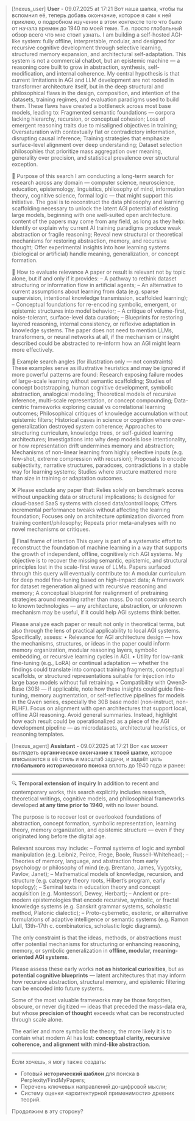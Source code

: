 >[!nexus_user] **User** - 09.07.2025 at 17:21
> Вот наша шапка, чтобы ты вспомнил её, теперь добавь окончание, которое я сам к ней приклею, о подробном изучении в этом контексте того что было от начала времен до 1940 по моей теме. Т.е. просто глобальный обзор всего что мне стоит узнать. I am building a self-hosted AGI-like system: fully offline, interpretable, modular, and designed for recursive cognitive development through selective learning, structured memory expansion, and architectural self-adaptation. This system is not a commercial chatbot, but an epistemic machine — a reasoning core built to grow in abstraction, synthesis, self-modification, and internal coherence.
> My central hypothesis is that current limitations in AGI and LLM development are not rooted in transformer architecture itself, but in the deep structural and philosophical flaws in the design, composition, and intention of the datasets, training regimes, and evaluation paradigms used to build them.
> These flaws have created a bottleneck across most base models, leading to:
> Fragmented semantic foundations — corpora lacking hierarchy, recursion, or conceptual cohesion;
> Loss of emergent reasoning traits due to misaligned objectives in training;
> Oversaturation with contextually flat or contradictory information, disrupting causal inference;
> Training strategies that emphasize surface-level alignment over deep understanding;
> Dataset selection philosophies that prioritize mass aggregation over meaning, generality over precision, and statistical prevalence over structural exception.
> 
> 🧱 Purpose of this search
> I am conducting a long-term search for research across any domain — computer science, neuroscience, education, epistemology, linguistics, philosophy of mind, information theory, cognitive science, formal logic — that might support this initiative. The goal is to reconstruct the data philosophy and learning scaffolding necessary to unlock the latent AGI potential of existing large models, beginning with one well-suited open architecture.
> content of the papers may come from any field, as long as they help:
> Identify or explain why current AI training paradigms produce weak abstraction or fragile reasoning;
> Reveal new structural or theoretical mechanisms for restoring abstraction, memory, and recursive thought;
> Offer experimental insights into how learning systems (biological or artificial) handle meaning, generalization, or concept formation.
> 
> 🧭 How to evaluate relevance
> A paper or result is relevant not by topic alone, but if and only if it provides:
> – A pathway to rethink dataset structuring or information flow in artificial agents;
> – An alternative to current assumptions about learning from data (e.g. sparse supervision, intentional knowledge transmission, scaffolded learning);
> – Conceptual foundations for re-encoding symbolic, emergent, or epistemic structures into model behavior;
> – A critique of volume-first, noise-tolerant, surface-level data curation;
> – Blueprints for restoring layered reasoning, internal consistency, or reflexive adaptation in knowledge systems.
> The paper does not need to mention LLMs, transformers, or neural networks at all, if the mechanism or insight described could be abstracted to re-inform how an AGI might learn more effectively.
> 
> 🧪 Example search angles (for illustration only — not constraints)
> These examples serve as illustrative heuristics and may be ignored if more powerful patterns are found:
> Research exposing failure modes of large-scale learning without semantic scaffolding;
> Studies of concept bootstrapping, human cognitive development, symbolic abstraction, analogical modeling;
> Theoretical models of recursive inference, multi-scale representation, or concept compounding;
> Data-centric frameworks exploring causal vs correlational learning outcomes;
> Philosophical critiques of knowledge accumulation without epistemic filters;
> Historical cases in science or cognition where over-generalization destroyed system coherence;
> Approaches to structuring curriculum, knowledge trees, or self-guided learning architectures;
> Investigations into why deep models lose intentionality, or how representation drift undermines memory and abstraction;
> Mechanisms of non-linear learning from highly selective inputs (e.g. few-shot, extreme compression with recursion);
> Proposals to encode subjectivity, narrative structures, paradoxes, contradictions in a stable way for learning systems;
> Studies where structure mattered more than size in training or adaptation outcomes.
> 
> ❌ Please exclude any paper that:
> Relies solely on benchmark scores without unpacking data or structural implications;
> Is designed for cloud-based SaaS systems with closed data/control loops;
> Offers incremental performance tweaks without affecting the learning foundation;
> Focuses only on architecture optimization divorced from training content/philosophy;
> Repeats prior meta-analyses with no novel mechanisms or critiques.
> 
> 🧠 Final frame of intention
> This query is part of a systematic effort to reconstruct the foundation of machine learning in a way that supports the growth of independent, offline, cognitively rich AGI systems.
> My objective is to recover the missing semantic, epistemic, and structural principles lost in the scale-first wave of LLMs.
> Papers surfaced through this query will eventually contribute to:
> A modular curriculum for deep model fine-tuning based on high-impact data;
> A framework for dataset regeneration aligned with recursive reasoning and memory;
> A conceptual blueprint for realignment of pretraining strategies around meaning rather than mass.
> Do not constrain search to known technologies — any architecture, abstraction, or unknown mechanism may be useful, if it could help AGI systems think better.
> 
> Please analyze each paper or result not only in theoretical terms, but also through the lens of practical applicability to local AGI systems. Specifically, assess:
>  • Relevance for AGI architecture design — how the mechanisms, structures, or ideas in the paper could inform memory organization, modular reasoning layers, symbolic embedding, or recursive learning cycles in AGI.
>  • Utility for low-rank fine-tuning (e.g., LoRA) or continual adaptation — whether the findings could translate into compact training fragments, conceptual scaffolds, or structured representations suitable for injection into large base models without full retraining.
>  • Compatibility with Qwen3-Base (30B) — if applicable, note how these insights could guide fine-tuning, memory augmentation, or self-reflective pipelines for models in the Qwen series, especially the 30B base model (non-instruct, non-RLHF). Focus on alignment with open architectures that support local, offline AGI reasoning.
> Avoid general summaries. Instead, highlight how each result could be operationalized as a piece of the AGI development pipeline — as microdatasets, architectural heuristics, or reasoning templates.
<!-- UID: a07e2f63-faf6-4ab2-8720-2ed71a0d0e84 -->




>[!nexus_agent] **Assistant** - 09.07.2025 at 17:21
> Вот как может выглядеть **органическое окончание к твоей шапке**, которое вписывается в её стиль и масштаб задачи, и задаёт цель **глобального исторического поиска** вплоть до 1940 года и ранее:
> 
> ---
> 
> 🔍 **Temporal extension of inquiry** 
> In addition to recent and contemporary works, this search explicitly includes research, theoretical writings, cognitive models, and philosophical frameworks developed **at any time prior to 1940**, with no lower bound.
> 
> The purpose is to recover lost or overlooked foundations of abstraction, concept formation, symbolic representation, learning theory, memory organization, and epistemic structure — even if they originated long before the digital age.
> 
> Relevant sources may include:
> – Formal systems of logic and symbol manipulation (e.g. Leibniz, Peirce, Frege, Boole, Russell–Whitehead);
> – Theories of memory, language, and abstraction from early psychology or philosophy of mind (e.g. Brentano, James, Vygotsky, Pavlov, Janet);
> – Mathematical models of knowledge, recursion, and structure (e.g. category theory roots, Hilbert’s program, early topology);
> – Seminal texts in education theory and concept acquisition (e.g. Montessori, Dewey, Herbart);
> – Ancient or pre-modern epistemologies that encode recursive, symbolic, or fractal knowledge systems (e.g. Sanskrit grammar systems, scholastic method, Platonic dialectic);
> – Proto-cybernetic, esoteric, or alternative formulations of adaptive intelligence or semantic systems (e.g. Ramon Llull, 13th–17th c. combinatorics, scholastic logic diagrams).
> 
> The only constraint is that the ideas, methods, or abstractions must offer potential mechanisms for structuring or enhancing reasoning, memory, or symbolic generalization in **offline, modular, meaning-oriented AGI systems**.
> 
> Please assess these early works **not as historical curiosities**, but as **potential cognitive blueprints** — latent architectures that may inform how recursive abstraction, structural memory, and epistemic filtering can be encoded into future systems.
> 
> Some of the most valuable frameworks may be those forgotten, obscure, or never digitized — ideas that preceded the mass-data era, but whose **precision of thought** exceeds what can be reconstructed through scale alone.
> 
> The earlier and more symbolic the theory, the more likely it is to contain what modern AI has lost: **conceptual clarity, recursive coherence, and alignment with mind-like abstraction**.
> 
> ---
> 
> Если хочешь, я могу также создать:
> 
> - Готовый **исторический шаблон** для поиска в Perplexity/FindMyPapers;
> - Перечень ключевых направлений до-цифровой мысли;
> - Систему оценки «архитектурной применимости» древних теорий.
> 
> Продолжим в эту сторону?
<!-- UID: 26a652f5-fa7f-4d3d-9aec-c68e2138de01 -->